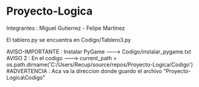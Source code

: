 # Proyecto-Logica

Integrantes : Miguel Gutierrez
             - Felipe Martinez

El tablero.py se encuentra en Codigo/Tablero3.py <br />

AVISO-IMPORTANTE : Instalar PyGame ---> Codigo/instalar_pygame.txt <br />
AVISO 2 : En el codigo ---> current_path = os.path.dirname('C:/Users/Recup/source/repos/Proyecto-Logica/Codigo') #ADVERTENCIA : Aca va la direccion donde guardo el archivo "Proyecto-Logica\Codigo"<br />
